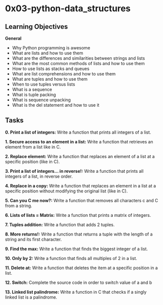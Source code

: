 # 0x03-python-data_structures

## Learning Objectives
**General**

* Why Python programming is awesome
* What are lists and how to use them
* What are the differences and similarities between strings and lists
* What are the most common methods of lists and how to use them
* How to use lists as stacks and queues
* What are list comprehensions and how to use them
* What are tuples and how to use them
* When to use tuples versus lists
* What is a sequence
* What is tuple packing
* What is sequence unpacking
* What is the del statement and how to use it

## Tasks
**0. Print a list of integers:**
Write a function that prints all integers of a list.

**1. Secure access to an element in a list:**
Write a function that retrieves an element from a list like in C.

**2. Replace element:**
Write a function that replaces an element of a list at a specific position (like in C).

**3. Print a list of integers... in reverse!:**
Write a function that prints all integers of a list, in reverse order.

**4. Replace in a copy:**
Write a function that replaces an element in a list at a specific position without modifying the original list (like in C).

**5. Can you C me now?:**
Write a function that removes all characters c and C from a string.

**6. Lists of lists = Matrix:**
Write a function that prints a matrix of integers.

**7. Tuples addition:**
Write a function that adds 2 tuples.

**8. More returns!:**
Write a function that returns a tuple with the length of a string and its first character.

**9. Find the max:**
Write a function that finds the biggest integer of a list. 

**10. Only by 2:**
Write a function that finds all multiples of 2 in a list.

**11. Delete at:**
Write a function that deletes the item at a specific position in a list.

**12. Switch:**
Complete the source code in order to switch value of a and b

**13. Linked list palindrome:**
Write a function in C that checks if a singly linked list is a palindrome.
